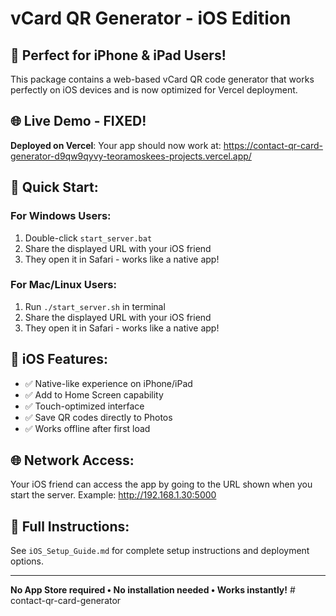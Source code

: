 # vCard QR Generator - iOS Edition

## 🎯 Perfect for iPhone & iPad Users!

This package contains a web-based vCard QR code generator that works perfectly on iOS devices and is now optimized for Vercel deployment.

## 🌐 Live Demo - FIXED!

**Deployed on Vercel**: Your app should now work at: https://contact-qr-card-generator-d9qw9qyvy-teoramoskees-projects.vercel.app/

## 🚀 Quick Start:

### For Windows Users:
1. Double-click `start_server.bat`
2. Share the displayed URL with your iOS friend
3. They open it in Safari - works like a native app!

### For Mac/Linux Users:
1. Run `./start_server.sh` in terminal
2. Share the displayed URL with your iOS friend
3. They open it in Safari - works like a native app!

## 📱 iOS Features:
- ✅ Native-like experience on iPhone/iPad
- ✅ Add to Home Screen capability
- ✅ Touch-optimized interface
- ✅ Save QR codes directly to Photos
- ✅ Works offline after first load

## 🌐 Network Access:
Your iOS friend can access the app by going to the URL shown when you start the server.
Example: http://192.168.1.30:5000

## 📖 Full Instructions:
See `iOS_Setup_Guide.md` for complete setup instructions and deployment options.

---
**No App Store required • No installation needed • Works instantly!**
#   c o n t a c t - q r - c a r d - g e n e r a t o r 
 
 